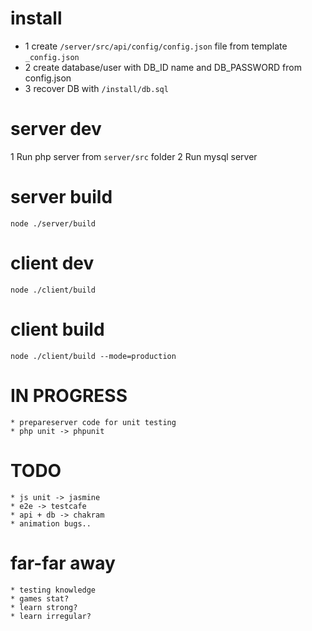 # install
* 1 create `/server/src/api/config/config.json` file from template `_config.json`
* 2 create database/user with DB_ID name and DB_PASSWORD from config.json
* 3 recover DB with `/install/db.sql`

# server dev
1 Run php server from `server/src` folder
2 Run mysql server

# server build
`node ./server/build`

# client dev
`node ./client/build`

# client build
`node ./client/build --mode=production`

# IN PROGRESS
    * prepareserver code for unit testing
    * php unit -> phpunit

# TODO
    * js unit -> jasmine
    * e2e -> testcafe
    * api + db -> chakram
    * animation bugs..

# far-far away
    * testing knowledge
    * games stat?
    * learn strong?
    * learn irregular?
